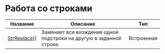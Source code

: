 # Работа со строками

| Название | Описание | Тип |
| --- | --- | --- |
| [StrReplace\(\)](chapter4-5-3-1.md) | Заменяет все вхождения одной подстроки на другую в заданной строке. | Встроенная |



